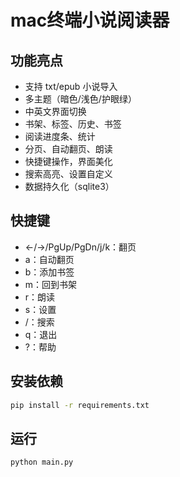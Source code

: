 # mac终端小说阅读器

## 功能亮点

- 支持 txt/epub 小说导入
- 多主题（暗色/浅色/护眼绿）
- 中英文界面切换
- 书架、标签、历史、书签
- 阅读进度条、统计
- 分页、自动翻页、朗读
- 快捷键操作，界面美化
- 搜索高亮、设置自定义
- 数据持久化（sqlite3）

## 快捷键

- ←/→/PgUp/PgDn/j/k：翻页
- a：自动翻页
- b：添加书签
- m：回到书架
- r：朗读
- s：设置
- /：搜索
- q：退出
- ?：帮助

## 安装依赖

```bash
pip install -r requirements.txt
```

## 运行

```bash
python main.py
```
